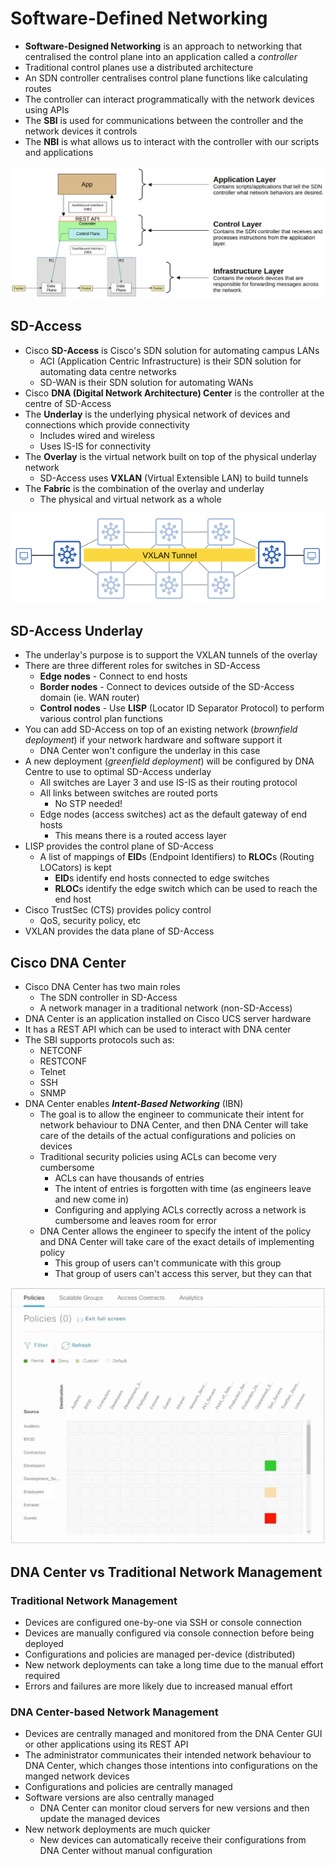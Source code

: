 # Software-Defined Networking

- **Software-Designed Networking** is an approach to networking that centralised the control plane into an application called a *controller*
- Traditional control planes use a distributed architecture
- An SDN controller centralises control plane functions like calculating routes
- The controller can interact programmatically with the network devices using APIs
- The **SBI** is used for communications between the controller and the network devices it controls
- The **NBI** is what allows us to interact with the controller with our scripts and applications

![SDN Architecture](./images/sdn_architecture.png)

## SD-Access

- Cisco **SD-Access** is Cisco's SDN solution for automating campus LANs
  - ACI (Application Centric Infrastructure) is their SDN solution for automating data centre networks
  - SD-WAN is their SDN solution for automating WANs
- Cisco **DNA (Digital Network Architecture) Center** is the controller at the centre of SD-Access
- The **Underlay** is the underlying physical network of devices and connections which provide connectivity
  - Includes wired and wireless
  - Uses IS-IS for connectivity
- The **Overlay** is the virtual network built on top of the physical underlay network
  - SD-Access uses **VXLAN** (Virtual Extensible LAN) to build tunnels
- The **Fabric** is the combination of the overlay and underlay
  - The physical and virtual network as a whole

![SD-Access Fabric](./images/sd-access_fabric.png)

## SD-Access Underlay

- The underlay's purpose is to support the VXLAN tunnels of the overlay
- There are three different roles for switches in SD-Access
  - **Edge nodes** - Connect to end hosts
  - **Border nodes** - Connect to devices outside of the SD-Access domain (ie. WAN router)
  - **Control nodes** - Use **LISP** (Locator ID Separator Protocol) to perform various control plan functions
- You can add SD-Access on top of an existing network (*brownfield deployment*) if your network hardware and software support it
  - DNA Center won't configure the underlay in this case
- A new deployment (*greenfield deployment*) will be configured by DNA Centre to use to optimal SD-Access underlay
  - All switches are Layer 3 and use  IS-IS as their routing protocol
  - All links between switches are routed ports
    - No STP needed!
  - Edge nodes (access switches) act as the default gateway of end hosts
    - This means there is a routed access layer
- LISP provides the control plane of SD-Access
  - A list of mappings of **EID**s (Endpoint Identifiers) to **RLOC**s (Routing LOCators) is kept
    - **EID**s identify end hosts connected to edge switches
    - **RLOC**s identify the edge switch which can be used to reach the end host
- Cisco TrustSec (CTS) provides policy control
  - QoS, security policy, etc
- VXLAN provides the data plane of SD-Access

## Cisco DNA Center

- Cisco DNA Center has two main roles
  - The SDN controller in SD-Access
  - A network manager in a traditional network (non-SD-Access)
- DNA Center is an application installed on Cisco UCS server hardware
- It has a REST API which can be used to interact with DNA center
- The SBI supports protocols such as:
  - NETCONF
  - RESTCONF
  - Telnet
  - SSH
  - SNMP
- DNA Center enables ***Intent-Based Networking*** (IBN)
  - The goal is to allow the engineer to communicate their intent for network behaviour to DNA Center, and then DNA Center will take care of the details of the actual configurations and policies on devices
  - Traditional security policies using ACLs can become very cumbersome
    - ACLs can have thousands of entries
    - The intent of entries is forgotten with time (as engineers leave and new come in)
    - Configuring and applying ACLs correctly across a network is cumbersome and leaves room for error
  - DNA Center allows the engineer to specify the intent of the policy and DNA Center will take care of the exact details of implementing policy
    - This group of users can't communicate with this group
    - That group of users can't access this server, but they can that

![DNA Center Policies](./images/dna_center_policies.png)

## DNA Center vs Traditional Network Management

### Traditional Network Management

- Devices are configured one-by-one via SSH or console connection
- Devices are manually configured via console connection before being deployed
- Configurations and policies are managed per-device (distributed)
- New network deployments can take a long time due to the manual effort required
- Errors and failures are more likely due to increased manual effort

### DNA Center-based Network Management

- Devices are centrally managed and monitored from the DNA Center GUI or other applications using its REST API
- The administrator communicates their intended network behaviour to DNA Center, which changes those intentions into configurations on the manged network devices
- Configurations and policies are centrally managed
- Software versions are also centrally managed
  - DNA Center can monitor cloud servers for new versions and then update the managed devices
- New network deployments are much quicker
  - New devices can automatically receive their configurations from DNA Center without manual configuration
